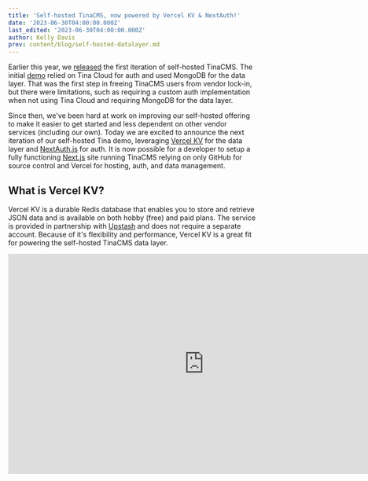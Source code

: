 ```yaml
---
title: 'Self-hosted TinaCMS, now powered by Vercel KV & NextAuth!'
date: '2023-06-30T04:00:00.000Z'
last_edited: '2023-06-30T04:00:00.000Z'
author: Kelly Davis
prev: content/blog/self-hosted-datalayer.md
---
```


Earlier this year, we [released](/blog/self-hosted-datalayer/ "released") the first iteration of self-hosted TinaCMS. The initial [demo](https://github.com/tinacms/tina-self-hosted-demo/tree/274c0d9ee004629ff0cef2539b56c88324abd8f8) relied on Tina Cloud for auth and used MongoDB for the data layer. That was the first step in freeing TinaCMS users from vendor lock-in, but there were limitations, such as requiring a custom auth implementation when not using Tina Cloud and requiring MongoDB for the data layer.

Since then, we've been hard at work on improving our self-hosted offering to make it easier to get started and less dependent on other vendor services (including our own). Today we are excited to announce the next iteration of our self-hosted Tina demo, leveraging [Vercel KV](https://vercel.com/docs/storage/vercel-kv) for the data layer and [NextAuth.js](NextAuth.js) for auth. It is now possible for a developer to setup a fully functioning [Next.js](https://nextjs.org/) site running TinaCMS relying on only GitHub for source control and Vercel for hosting, auth, and data management.

<Youtube embedSrc="https://www.youtube.com/embed/K3LG2kqcYVs" />

## What is Vercel KV?

Vercel KV is a durable Redis database that enables you to store and retrieve JSON data and is available on both hobby (free) and paid plans. The service is provided in partnership with [Upstash](https://upstash.com/about) and does not require a separate account. Because of it's flexibility and performance, Vercel KV is a great fit for powering the self-hosted TinaCMS data layer.

<iframe width="796" height="448" src="https://www.youtube.com/embed/K3LG2kqcYVs" title="Self-hosted TinaCMS on Vercel KV" frameBorder="0" allow="accelerometer; autoplay; clipboard-write; encrypted-media; gyroscope; picture-in-picture" allowFullScreen={true} />

## Using Vercel KV in the TinaCMS data layer

When you build your site with TinaCMS, the ultimate source of truth is your Markdown files. Features like search and filtering of content while editing, though, require a data layer on top of those Markdown files. TinaCMS has incorporated an open source library called [LevelDB](https://github.com/Level/abstract-level) to provide a further layer of abstraction between TinaCMS's data layer and the underlying database implementation. By leveraging LevelDB in the data layer, virtually any database can be adapted for use with TinaCMS. To enable Vercel KV to work with TinaCMS, we have implemented a new Upstash Redis LevelDB [implementation](https://www.npmjs.com/package/upstash-redis-level). This provides all the data functionality needed by TinaCMS entirely within the Vercel ecosystem.

## Using NextAuth.js in TinaCMS

Tina Cloud provides organization and project-level user & role management, but we recognize that every project has its own specific authentication and authorization requirements. TinaCMS already provides built-in support for custom auth solutions that can be adapted for a wide variety of situations. The latest iteration of self-hosted TinaCMS takes this a step further by integrating with [NextAuth.js](https://next-auth.js.org/). By leveraging NextAuth.js, any of the available auth providers [offered by the framework](https://next-auth.js.org/providers/) (e.g Github, Twitter, Google, etc...) can easily be integrated with TinaCMS. It also allows fully customizable login screens, allowing your site to be fully branded. Lastly, the latest iteration of the self-hosted demo provides a basic Credentials provider that leverages the Vercel KV store to immediately enable auth without additional configuration.

## Future Plans

Repo-based media is not currently available for self-hosted TinaCMS. We currently recommend one of our other media manager solutions when self-hosting, such as Cloudinary, AWS S3 or Digital Oceans. This is something that we are exploring and hope to make available. Additionally our new search capability currently requires Tina Cloud but is something we expect to add soon to self-hosting.
